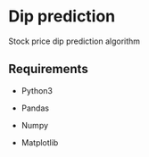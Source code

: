 # Dip prediction 
 Stock price dip prediction algorithm

## Requirements
- Python3

- Pandas

- Numpy

- Matplotlib
